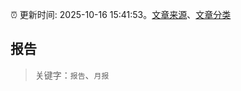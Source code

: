 :alarm_clock: 更新时间: 2025-10-16 15:41:53。[文章来源](/README.md)、[文章分类](/TAGS.md)

## 报告


> 关键字：`报告`、`月报`



